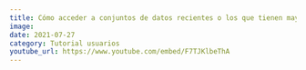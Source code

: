 ```yaml
---
title: Cómo acceder a conjuntos de datos recientes o los que tienen mayor número de descargas
image: 
date: 2021-07-27
category: Tutorial usuarios
youtube_url: https://www.youtube.com/embed/F7TJKlbeThA
---
```





